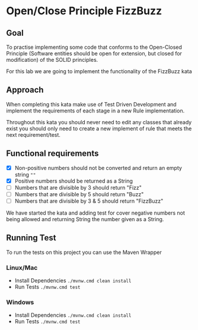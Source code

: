# Open/Close Principle FizzBuzz

## Goal

To practise implementing some code that conforms to the Open-Closed Principle (Software entities should be open for 
extension, but closed for modification) of the SOLID principles.

For this lab we are going to implement the functionality of the FizzBuzz kata

## Approach

When completing this kata make use of Test Driven Development and implement the requirements of each stage in a new Rule
implementation.

Throughout this kata you should never need to edit any classes that already exist you should only need to create a new 
implement of rule that meets the next requirement/test.

## Functional requirements

  - [X] Non-positive numbers should not be converted and return an empty string `""`
  - [X] Positive numbers should be returned as a String
  - [ ] Numbers that are divisible by 3 should return "Fizz"
  - [ ] Numbers that are divisible by 5 should return "Buzz"
  - [ ] Numbers that are divisible by 3 & 5 should return "FizzBuzz"

We have started the kata and adding test for cover negative numbers not being allowed and returning
String the number given as a String.

## Running Test

To run the tests on this project you can use the Maven Wrapper

### Linux/Mac

- Install Dependencies `./mvnw.cmd clean install`
- Run Tests `./mvnw.cmd test`

### Windows

- Install Dependencies `./mvnw.cmd clean install`
- Run Tests `./mvnw.cmd test`